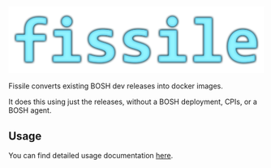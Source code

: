 
![fissile-logo](./docs/fissile-logo.png)

Fissile converts existing BOSH dev releases into docker images.

It does this using just the releases, without a BOSH deployment, CPIs, or a BOSH 
agent.



## Usage

You can find detailed usage documentation [here](./docs/fissile.md).

